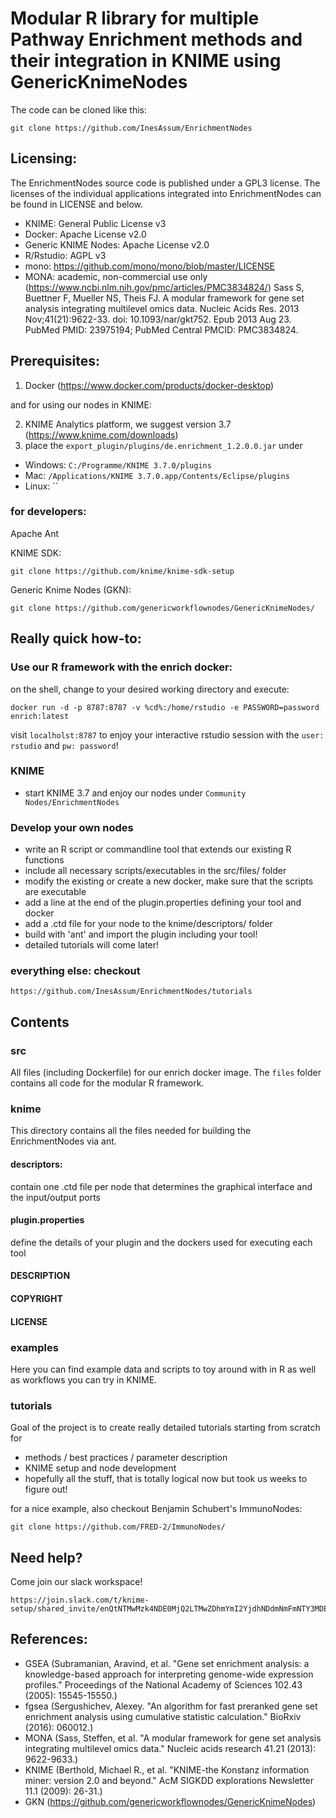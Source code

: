 Modular R library for multiple Pathway Enrichment methods and their integration in KNIME using GenericKnimeNodes
================================================================================================================

The code can be cloned like this:
```
git clone https://github.com/InesAssum/EnrichmentNodes
```

Licensing:
---------

The EnrichmentNodes source code is published under a GPL3 license. The licenses of the individual applications 
integrated into EnrichmentNodes can be found in LICENSE and below.

* KNIME: General Public License v3
* Docker: Apache License v2.0
* Generic KNIME Nodes: Apache License v2.0
* R/Rstudio: AGPL v3
* mono: https://github.com/mono/mono/blob/master/LICENSE
* MONA: academic, non-commercial use only (https://www.ncbi.nlm.nih.gov/pmc/articles/PMC3834824/)
Sass S, Buettner F, Mueller NS, Theis FJ. A modular framework for gene set analysis integrating multilevel omics data. Nucleic Acids Res. 2013 Nov;41(21):9622-33. doi: 10.1093/nar/gkt752. Epub 2013 Aug 23. PubMed PMID: 23975194; PubMed Central PMCID: PMC3834824.


Prerequisites:
-------------

1) Docker (https://www.docker.com/products/docker-desktop)

and for using our nodes in KNIME:

2) KNIME Analytics platform, we suggest version 3.7 (https://www.knime.com/downloads)
3) place the `export_plugin/plugins/de.enrichment_1.2.0.0.jar` under
  - Windows: `C:/Programme/KNIME 3.7.0/plugins`
  - Mac: `/⁨Applications/⁨KNIME 3.7.0.app⁩/Contents/Eclipse⁩/plugins⁩`
  - Linux: ``
  

### for developers:

Apache Ant

KNIME SDK:
```
git clone https://github.com/knime/knime-sdk-setup
```

Generic Knime Nodes (GKN):
```
git clone https://github.com/genericworkflownodes/GenericKnimeNodes/
```


Really quick how-to:
-------------------

### Use our R framework with the enrich docker:
on the shell, change to your desired working directory and execute:
```
docker run -d -p 8787:8787 -v %cd%:/home/rstudio -e PASSWORD=password enrich:latest
```
visit `localholst:8787` to enjoy your interactive rstudio session with the `user: rstudio` and `pw: password`!

### KNIME
* start KNIME 3.7 and enjoy our nodes under `Community Nodes/EnrichmentNodes`

### Develop your own nodes
* write an R script or commandline tool that extends our existing R functions
* include all necessary scripts/executables in the src/files/ folder
* modify the existing or create a new docker, make sure that the scripts are executable
* add a line at the end of the plugin.properties defining your tool and docker
* add a .ctd file for your node to the knime/descriptors/ folder
* build with 'ant' and import the plugin including your tool!
* detailed tutorials will come later!


### everything else: checkout
```
https://github.com/InesAssum/EnrichmentNodes/tutorials
```


Contents
--------

### src

All files (including Dockerfile) for our enrich docker image. The `files` folder contains all code for the modular R framework.


### knime

This directory contains all the files needed for building the EnrichmentNodes via ant.

#### descriptors:
contain one .ctd file per node that determines the graphical interface and the input/output ports

#### plugin.properties
define the details of your plugin and the dockers used for executing each tool

#### DESCRIPTION

#### COPYRIGHT

#### LICENSE


### examples

Here you can find example data and scripts to toy around with in R as well as workflows you can try in KNIME.


### tutorials

Goal of the project is to create really detailed tutorials starting from scratch for
* methods / best practices / parameter description
* KNIME setup and node development
* hopefully all the stuff, that is totally logical now but took us weeks to figure out!

for a nice example, also checkout Benjamin Schubert's ImmunoNodes:
```
git clone https://github.com/FRED-2/ImmunoNodes/
```

Need help?
----------

Come join our slack workspace!
```
https://join.slack.com/t/knime-setup/shared_invite/enQtNTMwMzk4NDE0MjQ2LTMwZDhmYmI2YjdhNDdmNmFmNTY3MDE4NzZiOGY0MWJkNWE5OTkwNjRkYzI1YzYwYWM5YjRlZDZjODg0MmFmMzA
```



References:
-----------

* GSEA (Subramanian, Aravind, et al. "Gene set enrichment analysis: a knowledge-based approach for interpreting genome-wide expression profiles." Proceedings of the National Academy of Sciences 102.43 (2005): 15545-15550.)
* fgsea (Sergushichev, Alexey. "An algorithm for fast preranked gene set enrichment analysis using cumulative statistic calculation." BioRxiv (2016): 060012.)
* MONA (Sass, Steffen, et al. "A modular framework for gene set analysis integrating multilevel omics data." Nucleic acids research 41.21 (2013): 9622-9633.)
* KNIME (Berthold, Michael R., et al. "KNIME-the Konstanz information miner: version 2.0 and beyond." AcM SIGKDD explorations Newsletter 11.1 (2009): 26-31.)
* GKN (https://github.com/genericworkflownodes/GenericKnimeNodes)


